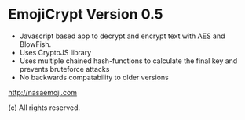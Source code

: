 # EmojiCrypt Version 0.5
- Javascript based app to decrypt and encrypt text with AES and BlowFish.
- Uses CryptoJS library
- Uses multiple chained hash-functions to calculate the final key and prevents bruteforce attacks
- No backwards compatability to older versions

http://nasaemoji.com

(c) All rights reserved.
